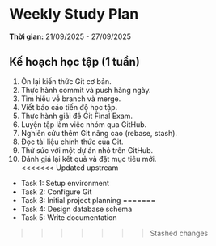 # Weekly Study Plan

**Thời gian:** 21/09/2025 - 27/09/2025  

## Kế hoạch học tập (1 tuần)
1. Ôn lại kiến thức Git cơ bản.  
2. Thực hành commit và push hàng ngày.  
3. Tìm hiểu về branch và merge.  
4. Viết báo cáo tiến độ học tập.  
5. Thực hành giải đề Git Final Exam.  
6. Luyện tập làm việc nhóm qua GitHub.  
7. Nghiên cứu thêm Git nâng cao (rebase, stash).  
8. Đọc tài liệu chính thức của Git.  
9. Thử sức với một dự án nhỏ trên GitHub.  
10. Đánh giá lại kết quả và đặt mục tiêu mới.  
<<<<<<< Updated upstream
- Task 1: Setup environment
- Task 2: Configure Git
- Task 3: Initial project planning
=======
- Task 4: Design database schema
- Task 5: Write documentation


>>>>>>> Stashed changes
